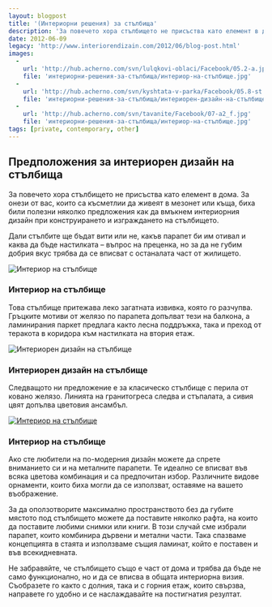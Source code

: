 ```yaml
---
layout: blogpost
title: '(Интериорни решения) за стълбища'
description: 'За повечето хора стълбището не присъства като елемент в дома. За онези от вас, които са късметлии да живеят в мезонет или къща, биха били полезни няколко предложения как да вмъкнем интериорния дизайн при конструирането и изграждането на стълбището.'
date: 2012-06-09
legacy: 'http://www.interiorendizain.com/2012/06/blog-post.html'
images:
  -
    url: 'http://hub.acherno.com/svn/lulqkovi-oblaci/Facebook/05.2-a.jpg'
    file: 'интериорни-решения-за-стълбища/интериор-на-стълбище.jpg'
  -
    url: 'http://hub.acherno.com/svn/kyshtata-v-parka/Facebook/05.8-st.jpg'
    file: 'интериорни-решения-за-стълбища/интериорен-дизайн-на-стълбище.jpg'
  -
    url: 'http://hub.acherno.com/svn/tavanite/Facebook/07-a2_f.jpg'
    file: 'интериорни-решения-за-стълбища/интериор-на-стълбище.jpg'
tags: [private, contemporary, other]
---
```

## Предположения за **интериорен дизайн** на стълбища
За повечето хора стълбището не присъства като елемент в дома. За онези от вас, които са късметлии да живеят в мезонет или къща, биха били полезни няколко предложения как да вмъкнем интериорния дизайн при конструирането и изграждането на стълбището.

Дали стълбите ще бъдат вити или не, какъв парапет би им отивал и каква да бъде настилката – въпрос на преценка, но за да не губим добрия вкус трябва да се вписват с останалата част от жилището.

![Интериор на стълбище](интериорни-решения-за-стълбища/интериор-на-стълбище.jpg)
### Интериор на **стълбище**

Това стълбище притежава леко загатната извивка, която го разчупва. Гръцките мотиви от желязо по парапета допълват тези на балкона, а ламинирания паркет  предлага както лесна поддръжка, така и преход от теракота в коридора към настилката на втория етаж.

![Интериорен дизайн на стълбище](интериорни-решения-за-стълбища/интериорен-дизайн-на-стълбище.jpg)
### Интериорен дизайн на **стълбище**

Следващото ни предложение е за класическо стълбище с перила от ковано желязо. Линията на гранитогреса следва и стъпалата, а сивия цвят допълва цветовия ансамбъл.

[![Интериор на стълбище](интериорни-решения-за-стълбища/интериор-на-стълбище.jpg)](http://acherno.bg/интериорен-дизайн/къща/таваните/интериорен-дизайн.html)
### Интериор на **стълбище**

Ако сте любители на по-модерния дизайн можете да спрете вниманието си и на металните парапети. Те идеално се вписват във всяка цветова комбинация и са предпочитан избор. Различните видове орнаменти, които биха могли да се използват, оставяме на вашето въображение.

За да оползотворите максимално пространството без да губите мястото под стълбището можете да поставите няколко рафта, на които да поставите любими снимки или книги. В този случай сме избрали парапет, които комбинира дървени и метални части. Така спазваме концепцията в стаята и използваме същия ламинат, който е поставен и във всекидневната.

Не забравяйте, че стълбището също е част от дома и трябва да бъде не само функционално, но и да се вписва в общата интериорна визия. Съобразете го както с долния, така и с горния етаж, които свързва, направете го удобно и се наслаждавайте на постигнатия резултат.